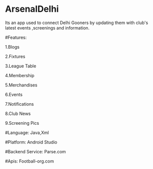 # ArsenalDelhi
Its an app used to connect Delhi Gooners by updating them with club's latest events ,screenings and information.

#Features:

1.Blogs

2.Fixtures

3.League Table

4.Membership

5.Merchandises

6.Events

7.Notifications

8.Club News

9.Screening Pics

#Language:
Java,Xml

#Platform:
Android Studio

#Backend Service:
Parse.com

#Apis:
Football-org.com

